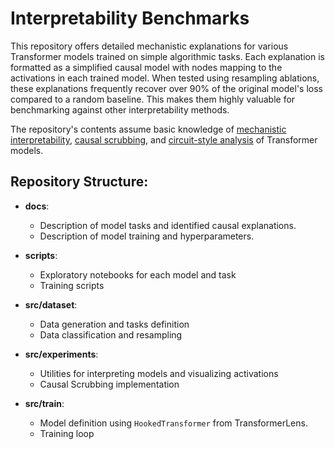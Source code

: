 # Interpretability Benchmarks

This repository offers detailed mechanistic explanations for various Transformer models trained on simple algorithmic tasks. Each explanation is formatted as a simplified causal model with nodes mapping to the activations in each trained model. When tested using resampling ablations, these explanations frequently recover over 90% of the original model's loss compared to a random baseline. This makes them highly valuable for benchmarking against other interpretability methods.  

The repository's contents assume basic knowledge of [mechanistic interpretability](https://transformer-circuits.pub/2022/mech-interp-essay/index.html), [causal scrubbing](https://www.alignmentforum.org/posts/JvZhhzycHu2Yd57RN/causal-scrubbing-a-method-for-rigorously-testing), and [circuit-style analysis](https://arxiv.org/abs/2211.00593) of Transformer models.

## Repository Structure:

- **docs**:
  - Description of model tasks and identified causal explanations.
  - Description of model training and hyperparameters.
  
- **scripts**: 
  - Exploratory notebooks for each model and task
  - Training scripts

- **src/dataset**: 
  - Data generation and tasks definition
  - Data classification and resampling
  
- **src/experiments**: 
  - Utilities for interpreting models and visualizing activations
  - Causal Scrubbing implementation
  
- **src/train**: 
  - Model definition using `HookedTransformer` from TransformerLens.
  - Training loop  


